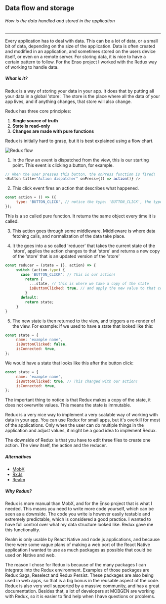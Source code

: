 ## Data flow and storage
###### How is the data handled and stored in the application
---

Every application has to deal with data. This can be a lot of data, or a small bit of data, depending on the size of the application. Data is often created and modified in an application, and sometimes stored on the users device itself, or even on a remote server. For storing data, it is nice to have a certain pattern to follow. For the Enso project I worked with the Redux way of working to handle data.

##### What is it?
Redux is a way of storing your data in your app. It does that by putting all your data in a global 'store'. The store is the place where all the data of your app lives, and if anything changes, that store will also change.

Redux has three core principles:
1. **Single source of truth**
2. **State is read-only**
3. **Changes are made with pure functions**

Redux is initially hard to grasp, but it is best explained using a flow chart.

![Redux flow](https://camo.githubusercontent.com/9de527b9432cc9244dc600875b46b43311918b59/68747470733a2f2f73332e616d617a6f6e6177732e636f6d2f6d656469612d702e736c69642e65732f75706c6f6164732f3336343831322f696d616765732f323438343739302f415243482d5265647578322d657874656e6465642d7265616c2d6465636c657261746976652e676966)

1. In the flow an event is dispatched from the view, this is our starting point. This event is clicking a button, for example.
```javascript
// When the user presses this button, the onPress function is fired!
<Button title="Action dispatcher" onPress={() => action()} />
```
2. This click event fires an action that describes what happened.
```javascript
const action = () => ({
     type: 'BUTTON_CLICK', // notice the type: 'BUTTON_CLICK', the type is used later as well and should describe the action.
});
```
This is a so called pure function. It returns the same object every time it is called.

3. This action goes through some middleware. Middleware is where data fetching calls, and normalization of the data take place.

4. It the goes into a so called 'reducer' that takes the current state of the 'store', applies the action changes to that 'store' and returns a new copy of the 'store' that is an updated version of the 'store'
```javascript
const reducer = (state = {}, action) => {
     switch (action.type) {
       case 'BUTTON_CLICK': // This is our action!
         return {
           ...state, // this is where we take a copy of the state
           isButtonClicked: true, // and apply the new value to that copy
         }
       default:
         return state;
     }
}
```
5. The new state is then returned to the view, and triggers a re-render of the view.
For example: if we used to have a state that looked like this:
```javascript
const state = {
     name: 'example name',
     isButtonClicked: false,
     isConnected: true,
};
```
We would have a state that looks like this after the button click:
```javascript
const state = {
     name: 'example name',
     isButtonClicked: true, // This changed with our action!
     isConnected: true,
};
```
The important thing to notice is that Redux makes a copy of the state, it does not overwrite values. This means the state is immutable.

Redux is a very nice way to implement a very scalable way of working with data in your app. You can use Redux for small apps, but it's overkill for most of the applications. Only when the user can do multiple things in the application and adjust values, it might be a good idea to implement Redux.

The downside of Redux is that you have to edit three files to create one action. The view itself, the action and the reducer.

##### Alternatives
- [MobX](https://mobx.js.org/)
- [RxJs](https://github.com/ReactiveX/rxjs/tree/stable)
- [Realm](https://realm.io/)

##### Why Redux?
Redux is more manual than MobX, and for the Enso project that is what I needed. This means you need to write more code yourself, which can be seen as a downside. The code you write is however easily testable and extremely predictable, which is considered a good practice. I wanted to have full control over what my data structure looked like. Redux gave me this functionality.

Realm is only usable by React Native and node.js applications, and because there were some vague plans of making a web port of the React Native application I wanted to use as much packages as possible that could be used on Native and web.

The reason I chose for Redux is because of the many packages I can integrate into the Redux environment. Examples of those packages are Redux Saga, Reselect and Redux Persist. These packages are also being used in web apps, so that is a big bonus in the reusable aspect of the code. Redux is also very well supported by a massive community, and has a great documentation. Besides that, a lot of developers at MOBGEN are working with Redux, so it is easier to find help when I have questions or problems.
